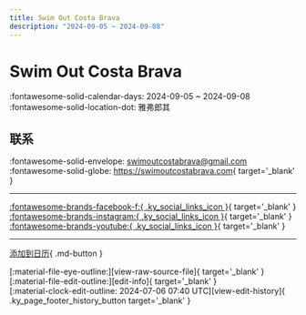 ```yaml
---
title: Swim Out Costa Brava
description: "2024-09-05 ~ 2024-09-08"
---
```


# Swim Out Costa Brava 

:fontawesome-solid-calendar-days: 2024-09-05 ~ 2024-09-08  
:fontawesome-solid-location-dot: 雅弗郎其  

## 联系

:fontawesome-solid-envelope: <swimoutcostabrava@gmail.com>  
:fontawesome-solid-globe: <https://swimoutcostabrava.com>{ target='_blank' }  

---

 [:fontawesome-brands-facebook-f:{ .ky_social_links_icon }](https://www.facebook.com/swimoutcostabrava){ target='_blank' } [:fontawesome-brands-instagram:{ .ky_social_links_icon }](https://instagram.com/swimoutcostabrava){ target='_blank' } [:fontawesome-brands-youtube:{ .ky_social_links_icon }](https://youtube.com/@windyhoppers){ target='_blank' }

---

[添加到日历](https://swing.news/ics/zh-Hans/2024/es_ES/swim-out-costa-brava-2024.ics){ .md-button }

<div class="ky_page_footer" markdown>
<div class="ky_page_footer_trailing" markdown="span">
[:material-file-eye-outline:][view-raw-source-file]{ target='_blank' }
[:material-file-edit-outline:][edit-info]{ target='_blank' }
</div>
<div class="ky_page_footer_leading" markdown="span">
[:material-clock-edit-outline: 2024-07-06 07:40 UTC][view-edit-history]{ .ky_page_footer_history_button target='_blank' }
</div>
</div>

[view-raw-source-file]: https://github.com/swingdance/events/blob/main/2024/es_ES/swim-out-costa-brava-2024.json "查看原始源文件"
[edit-info]: https://github.com/swingdance/events/issues/new?assignees=&labels=update+event&projects=&template=03-update_entity.yml&title=%5B2024%2Fes_ES%5D%20Update%20Event%3A%20Swim%20Out%20Costa%20Brava&region=es_ES&year=2024&id=swim-out-costa-brava-2024&name=Swim%20Out%20Costa%20Brava&org_id= "编辑信息"

[view-edit-history]: https://github.com/swingdance/events/commits/main/2024/es_ES/swim-out-costa-brava-2024.json "查看编辑历史"
